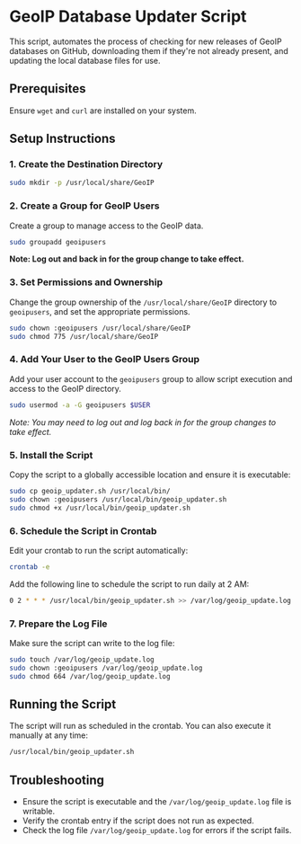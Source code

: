 # GeoIP Database Updater Script

This script, automates the process of checking for new releases of GeoIP
databases on GitHub, downloading them if they're not already present, and
updating the local database files for use.

## Prerequisites

Ensure `wget` and `curl` are installed on your system.

## Setup Instructions

### 1. Create the Destination Directory

```bash
sudo mkdir -p /usr/local/share/GeoIP
```

### 2. Create a Group for GeoIP Users

Create a group to manage access to the GeoIP data.

```bash
sudo groupadd geoipusers
```
**Note: Log out and back in for the group change to take effect.**

### 3. Set Permissions and Ownership

Change the group ownership of the `/usr/local/share/GeoIP` directory to
`geoipusers`, and set the appropriate permissions.

```bash
sudo chown :geoipusers /usr/local/share/GeoIP
sudo chmod 775 /usr/local/share/GeoIP
```

### 4. Add Your User to the GeoIP Users Group

Add your user account to the `geoipusers` group to allow script execution and
access to the GeoIP directory.

```bash
sudo usermod -a -G geoipusers $USER
```

*Note: You may need to log out and log back in for the group changes to take effect.*

### 5. Install the Script

Copy the script to a globally accessible location and ensure it is executable:

```bash
sudo cp geoip_updater.sh /usr/local/bin/
sudo chown :geoipusers /usr/local/bin/geoip_updater.sh
sudo chmod +x /usr/local/bin/geoip_updater.sh
```

### 6. Schedule the Script in Crontab

Edit your crontab to run the script automatically:

```bash
crontab -e
```

Add the following line to schedule the script to run daily at 2 AM:

```bash
0 2 * * * /usr/local/bin/geoip_updater.sh >> /var/log/geoip_update.log 2>&1
```

### 7. Prepare the Log File

Make sure the script can write to the log file:

```bash
sudo touch /var/log/geoip_update.log
sudo chown :geoipusers /var/log/geoip_update.log
sudo chmod 664 /var/log/geoip_update.log
```

## Running the Script

The script will run as scheduled in the crontab. You can also execute it
manually at any time:

```bash
/usr/local/bin/geoip_updater.sh
```

## Troubleshooting

- Ensure the script is executable and the `/var/log/geoip_update.log` file is writable.
- Verify the crontab entry if the script does not run as expected.
- Check the log file `/var/log/geoip_update.log` for errors if the script fails.
